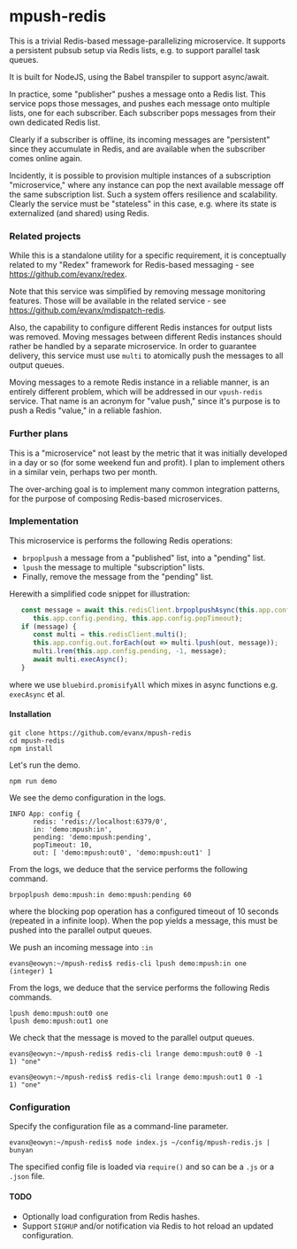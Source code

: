 
# mpush-redis

This is a trivial Redis-based message-parallelizing microservice. It supports a persistent pubsub setup via Redis lists, e.g. to support parallel task queues.

It is built for NodeJS, using the Babel transpiler to support async/await.

In practice, some "publisher" pushes a message onto a Redis list. This service pops those messages, and pushes each message onto multiple lists, one for each subscriber. Each subscriber pops messages from their own dedicated Redis list.

Clearly if a subscriber is offline, its incoming messages are "persistent" since they accumulate in Redis, and are available when the subscriber comes online again.

Incidently, it is possible to provision multiple instances of a subscription "microservice," where any instance can pop the next available message off the same subscription list. Such a system offers resilience and scalability. Clearly the service must be "stateless" in this case, e.g. where its state is externalized (and shared) using Redis.


### Related projects

While this is a standalone utility for a specific requirement, it is conceptually related to my "Redex" framework for Redis-based messaging - see https://github.com/evanx/redex.

Note that this service was simplified by removing message monitoring features. Those will be available in the related service - see https://github.com/evanx/mdispatch-redis.

Also, the capability to configure different Redis instances for output lists was removed. Moving messages between different Redis instances should rather be handled by a separate microservice. In order to guarantee delivery, this service must use `multi` to atomically push the messages to all output queues.

Moving messages to a remote Redis instance in a reliable manner, is an entirely different problem, which will be addressed in our `vpush-redis` service. That name is an acronym for "value push," since it's purpose is to push a Redis "value," in a reliable fashion.


### Further plans

This is a "microservice" not least by the metric that it was initially developed in a day or so (for some weekend fun and profit). I plan to implement others in a similar vein, perhaps two per month.

The over-arching goal is to implement many common integration patterns, for the purpose of composing Redis-based microservices.


### Implementation

This microservice is performs the following Redis operations:

- `brpoplpush` a message from a "published" list, into a "pending" list.
- `lpush` the message to multiple "subscription" lists.
- Finally, remove the message from the "pending" list.

Herewith a simplified code snippet for illustration:
```javascript
   const message = await this.redisClient.brpoplpushAsync(this.app.config.in,
      this.app.config.pending, this.app.config.popTimeout);
   if (message) {
      const multi = this.redisClient.multi();
      this.app.config.out.forEach(out => multi.lpush(out, message));
      multi.lrem(this.app.config.pending, -1, message);
      await multi.execAsync();
   }
```
where we use `bluebird.promisifyAll` which mixes in async functions e.g. `execAsync` et al.


#### Installation

```shell
git clone https://github.com/evanx/mpush-redis
cd mpush-redis
npm install
```
Let's run the demo.
```shell
npm run demo
```
We see the demo configuration in the logs.
```shell
INFO App: config {
      redis: 'redis://localhost:6379/0',
      in: 'demo:mpush:in',
      pending: 'demo:mpush:pending',
      popTimeout: 10,
      out: [ 'demo:mpush:out0', 'demo:mpush:out1' ]
```

From the logs, we deduce that the service performs the following command.

```
brpoplpush demo:mpush:in demo:mpush:pending 60
```
where the blocking pop operation has a configured timeout of 10 seconds (repeated in a infinite loop). When the pop yields a message, this must be pushed into the parallel output queues.

We push an incoming message into `:in`

```shell
evans@eowyn:~/mpush-redis$ redis-cli lpush demo:mpush:in one
(integer) 1
```

From the logs, we deduce that the service performs the following Redis commands.
```
lpush demo:mpush:out0 one
lpush demo:mpush:out1 one
```

We check that the message is moved to the parallel output queues.
```shell
evans@eowyn:~/mpush-redis$ redis-cli lrange demo:mpush:out0 0 -1
1) "one"
```
```shell
evans@eowyn:~/mpush-redis$ redis-cli lrange demo:mpush:out1 0 -1
1) "one"
```

### Configuration

Specify the configuration file as a command-line parameter.

```shell
evanx@eowyn:~/mpush-redis$ node index.js ~/config/mpush-redis.js | bunyan
```

The specified config file is loaded via `require()` and so can be a `.js` or a `.json` file.

#### TODO

- Optionally load configuration from Redis hashes.
- Support `SIGHUP` and/or notification via Redis to hot reload an updated configuration.
